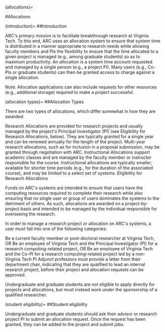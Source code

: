 (allocations)=

#Allocations 

(introduction)=
##Introduction

ARC's primary mission is to facilitate breakthrough research at Virginia Tech. To this end, ARC uses an allocation system to ensure that system time is distributed in a manner appropriate to research needs while allowing faculty members and PIs the flexibility to ensure that the time allocated to a given project is managed (e.g., among graduate students) so as to maximum productivity. An allocation is a system time account requested and managed by a single person (e.g., a project PI). Many users (e.g., Co-PIs or graduate students) can then be granted access to charge against a single allocation.

Note: Allocation applications can also include requests for other resources (e.g., additional storage) required to make a project successful.

(allocation types)=
##Allocation Types

There are two types of allocations, which differ somewhat in how they are awarded:

Research Allocations are provided for research projects and usually managed by the project's Principal Investigator (PI) (see Eligibility for Research Allocations, below). They are typically granted for a single year and can be renewed annually for the length of the project. Multi-year research allocations, such as for inclusion in a proposal submission, may be granted through negotiation with ARC.
Instructional Allocations support academic classes and are managed by the faculty member or instructor responsible for the course. Instructional allocations are typically smaller, available for shorter time periods (e.g., for the duration of the associated course), and may be limited to a select set of systems.
Eligibility for Research Allocations

Funds on ARC's systems are intended to ensure that users have the computing resources required to complete their research while also ensuring that no single user or group of users dominates the systems to the detriment of others. As such, allocations are awarded on a project-by-project basis and intended to be managed by the individual responsible for overseeing the research.

In order to manage a research project or allocation on ARC's systems, a user must fall into one of the following categories:

Be a current faculty member or post-doctoral researcher at Virginia Tech, OR
Be an employee of Virginia Tech and the Principal Investigator (PI) for a research computing-related project, OR
Be an employee of Virginia Tech and the Co-PI for a research computing-related project led by a non-Virginia Tech PI
Adjunct professors must provide a letter from their department chair, indicating that they are qualified to lead an internal research project, before their project and allocation requests can be approved.

Undergraduate and graduate students are not eligible to apply directly for projects and allocations, but must instead work under the sponsorship of a qualified researcher.

(student eligibility)=
##Student eligibility

Undergraduate and graduate students should ask their advisor or research project PI to submit an allocation request. Once the request has been granted, they can be added to the project and submit jobs.
